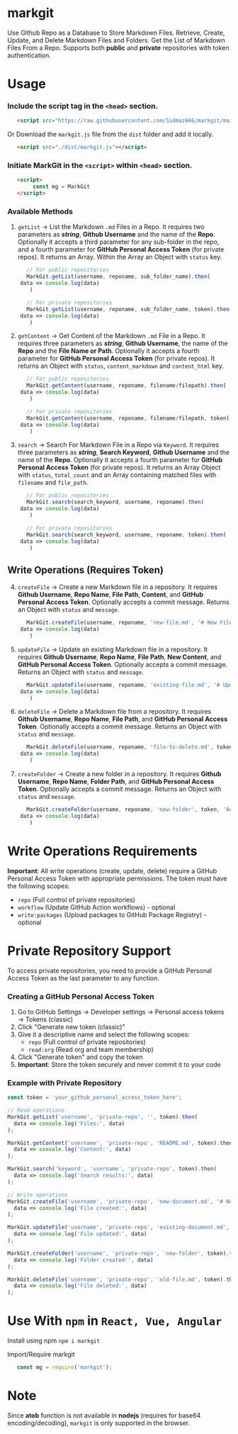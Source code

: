 # markgit

Use Github Repo as a Database to Store Markdown Files. Retrieve, Create, Update, and Delete Markdown Files and Folders. Get the List of Markdown Files From a Repo. Supports both **public** and **private** repositories with token authentication.

# Usage

### Include the script tag in the `<head>` section.

```html
   <script src="https://raw.githubusercontent.com/Sidmaz666/markgit/main/dist/markgit.js"></script> 
```    
Or Download the `markgit.js` file from the `dist` folder and add it locally.

```html
   <script src="./dist/markgit.js"></script> 
```  

### Initiate MarkGit in the `<script>` within `<head>` section.
	
```html
   <script>
     	const mg = MarkGit
   </script>
```
### Available Methods

1. `getList` -> List the Markdown `.md` Files in a Repo. It requires two parameters as ***string***, **Github Username** and the name of the **Repo**. Optionally it accepts a third parameter for any sub-folder in the repo, and a fourth parameter for **GitHub Personal Access Token** (for private repos). It returns an Array. Within the Array an Object with `status` key.

```javascript
      // For public repositories
      MarkGit.getList(username, reponame, sub_folder_name).then(
	data => console.log(data)
       )

      // For private repositories
      MarkGit.getList(username, reponame, sub_folder_name, token).then(
	data => console.log(data)
       )
```

2. `getContent` -> Get Content of the Markdown `.md` File in a Repo. It requires three parameters as ***string***, **Github Username**, the name of the **Repo** and the **File Name or Path**. Optionally it accepts a fourth parameter for **GitHub Personal Access Token** (for private repos). It returns an Object with `status`, `content_markdown` and `content_html` key.

```javascript
      // For public repositories
      MarkGit.getContent(username, reponame, filename/filepath).then(
	data => console.log(data)
       )

      // For private repositories
      MarkGit.getContent(username, reponame, filename/filepath, token).then(
	data => console.log(data)
       )
```

3. `search` -> Search For Markdown File in a Repo via `Keyword`. It requires three parameters as ***string***, **Search Keyword**, **Github Username** and the name of the **Repo**. Optionally it accepts a fourth parameter for **GitHub Personal Access Token** (for private repos). It returns an Array Object with `status`, `total_count` and an Array containing matched files with `filename` and `file_path`.

```javascript
      // For public repositories
      MarkGit.search(search_keyword, username, reponame).then(
	data => console.log(data)
       )

      // For private repositories
      MarkGit.search(search_keyword, username, reponame, token).then(
	data => console.log(data)
       )
```

## Write Operations (Requires Token)

4. `createFile` -> Create a new Markdown file in a repository. It requires **Github Username**, **Repo Name**, **File Path**, **Content**, and **GitHub Personal Access Token**. Optionally accepts a commit message. Returns an Object with `status` and `message`.

```javascript
      MarkGit.createFile(username, reponame, 'new-file.md', '# New File\n\nThis is new content!', token, 'Add new file').then(
	data => console.log(data)
       )
```

5. `updateFile` -> Update an existing Markdown file in a repository. It requires **Github Username**, **Repo Name**, **File Path**, **New Content**, and **GitHub Personal Access Token**. Optionally accepts a commit message. Returns an Object with `status` and `message`.

```javascript
      MarkGit.updateFile(username, reponame, 'existing-file.md', '# Updated File\n\nThis content has been updated!', token, 'Update file content').then(
	data => console.log(data)
       )
```

6. `deleteFile` -> Delete a Markdown file from a repository. It requires **Github Username**, **Repo Name**, **File Path**, and **GitHub Personal Access Token**. Optionally accepts a commit message. Returns an Object with `status` and `message`.

```javascript
      MarkGit.deleteFile(username, reponame, 'file-to-delete.md', token, 'Remove unnecessary file').then(
	data => console.log(data)
       )
```

7. `createFolder` -> Create a new folder in a repository. It requires **Github Username**, **Repo Name**, **Folder Path**, and **GitHub Personal Access Token**. Optionally accepts a commit message. Returns an Object with `status` and `message`.

```javascript
      MarkGit.createFolder(username, reponame, 'new-folder', token, 'Add new folder').then(
	data => console.log(data)
       )
```

# Write Operations Requirements

**Important**: All write operations (create, update, delete) require a GitHub Personal Access Token with appropriate permissions. The token must have the following scopes:
- `repo` (Full control of private repositories)
- `workflow` (Update GitHub Action workflows) - optional
- `write:packages` (Upload packages to GitHub Package Registry) - optional

# Private Repository Support

To access private repositories, you need to provide a GitHub Personal Access Token as the last parameter to any function.

### Creating a GitHub Personal Access Token

1. Go to GitHub Settings → Developer settings → Personal access tokens → Tokens (classic)
2. Click "Generate new token (classic)"
3. Give it a descriptive name and select the following scopes:
   - `repo` (Full control of private repositories)
   - `read:org` (Read org and team membership)
4. Click "Generate token" and copy the token
5. **Important**: Store the token securely and never commit it to your code

### Example with Private Repository

```javascript
const token = 'your_github_personal_access_token_here';

// Read operations
MarkGit.getList('username', 'private-repo', '', token).then(
  data => console.log('Files:', data)
);

MarkGit.getContent('username', 'private-repo', 'README.md', token).then(
  data => console.log('Content:', data)
);

MarkGit.search('keyword', 'username', 'private-repo', token).then(
  data => console.log('Search results:', data)
);

// Write operations
MarkGit.createFile('username', 'private-repo', 'new-document.md', '# New Document\n\nThis is a new markdown file!', token).then(
  data => console.log('File created:', data)
);

MarkGit.updateFile('username', 'private-repo', 'existing-document.md', '# Updated Document\n\nThis content has been updated!', token).then(
  data => console.log('File updated:', data)
);

MarkGit.createFolder('username', 'private-repo', 'new-folder', token).then(
  data => console.log('Folder created:', data)
);

MarkGit.deleteFile('username', 'private-repo', 'old-file.md', token).then(
  data => console.log('File deleted:', data)
);
```

# Use With `npm` in `React, Vue, Angular`

Install using npm `npm i markgit`

Import/Require markgit

```javascript
   const mg = require('markgit');
```

# Note 

Since **atob** function is not available in **nodejs** (requires for base64 encoding/decoding), `markgit` is only supported in the browser.


        


